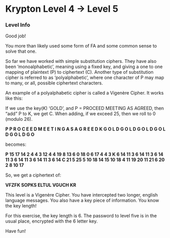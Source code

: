 # Krypton Level 4 → Level 5
### Level Info 
Good job!

You more than likely used some form of FA and some common sense to solve that one.

So far we have worked with simple substitution ciphers. They have also been ‘monoalphabetic’, meaning using a fixed key, and giving a one to one mapping of plaintext (P) to ciphertext (C). Another type of substitution cipher is referred to as ‘polyalphabetic’, where one character of P may map to many, or all, possible ciphertext characters.

An example of a polyalphabetic cipher is called a Vigenère Cipher. It works like this:

If we use the key(K) ‘GOLD’, and P = PROCEED MEETING AS AGREED, then “add” P to K, we get C. When adding, if we exceed 25, then we roll to 0 (modulo 26).

**P P R O C E E D M E E T I N G A S A G R E E D
K G O L D G O L D G O L D G O L D G O L D G O**

becomes:

**P 15 17 14 2 4 4 3 12 4 4 19 8 13 6 0 18 0 6 17 4 4 3
K 6 14 11 3 6 14 11 3 6 14 11 3 6 14 11 3 6 14 11 3 6 14
C 21 5 25 5 10 18 14 15 10 18 4 11 19 20 11 21 6 20 2 8 10 17**

So, we get a ciphertext of:

**VFZFK SOPKS ELTUL VGUCH KR**

This level is a Vigenère Cipher. You have intercepted two longer, english language messages. You also have a key piece of information. You know the key length!

For this exercise, the key length is 6. The password to level five is in the usual place, encrypted with the 6 letter key.

Have fun!
